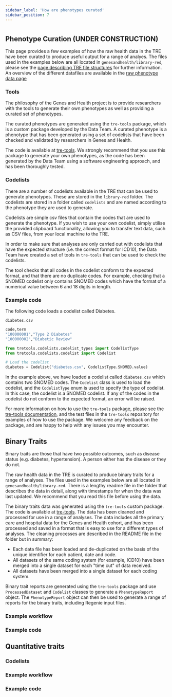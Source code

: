 ```yaml
---
sidebar_label: 'How are phenotypes curated'
sidebar_position: 7
---
```


# 

## Phenotype Curation (UNDER CONSTRUCTION)

This page provides a few examples of how the raw health data in the TRE have been curated to produce useful output for a range of analyes. The files used in the examples below are all located in `genesandhealth/library-red`, please see the [page describing TRE file structures](/docs/explainers/file_structure.md) for further information. An overview of the different datafiles are available in the [raw phenotype data page](/docs/explainers/raw_phenotype_data_description.md) 

### Tools
The philosophy of the Genes and Health project is to provide researchers with the tools to generate their own phenotypes as well as providing a curated set of phenotypes. 

The curated phenotypes are generated using the `tre-tools` package, which is a custom package developed by the Data Team. A curated phenotype is a phenotype that has been generated using a set of codelists that have been checked and validated by researchers in Genes and Health. 

The code is available at [tre-tools](https://www.github.com/genes-and-health/tre-tools). We strongly recommend that you use this package to generate your own phenotypes, as the code has been generated by the Data Team using a software engineering approach, and has been thoroughly tested.

### Codelists
There are a number of codelists available in the TRE that can be used to generate phenotypes. These are stored in the `library-red` folder. The codelists are stored in a folder called `codelists` and are named according to the phenotype they are used to generate. 

Codelists are simple csv files that contain the codes that are used to generate the phenotype. If you wish to use your own codelist, simply utilise the provided clipboard functionality, allowing you to transfer text data, such as CSV files, from your local machine to the TRE.

In order to make sure that analyses are only carried out with codelists that have the expected structure (i.e. the correct format for ICD10), the Data Team have created a set of tools in `tre-tools` that can be used to check the codelists.

The tool checks that all codes in the codelist conform to the expected format, and that there are no duplicate codes. For example, checking that a SNOMED codelist only contains SNOMED codes which have the format of a numerical value between 6 and 18 digits in length. 

### Example code

The following code loads a codelist called Diabetes.

`diabetes.csv`
```bash
code,term
"100000001","Type 2 Diabetes"
"100000002","Diabetic Review"
```

```python
from tretools.codelists.codelist_types import CodelistType
from tretools.codelists.codelist import Codelist

# Load the codelist
diabetes = Codelist("diabetes.csv", CodelistType.SNOMED.value)
```

In the example above, we have loaded a codelist called `diabetes.csv` which contains two SNOMED codes. The `Codelist` class is used to load the codelist, and the `CodelistType` enum is used to specify the type of codelist. In this case, the codelist is a SNOMED codelist. If any of the codes in the codelist do not conform to the expected format, an error will be raised.

For more information on how to use the `tre-tools` package, please see the [tre-tools documentation](https://www.github.com/genes-and-health/tre-tools/README.md), and the test files in the `tre-tools` repository for examples of how to use the package. We welcome any feedback on the package, and are happy to help with any issues you may encounter.



## Binary Traits
Binary traits are those that have two possible outcomes, such as disease status (e.g. diabetes, hypertension). A person either has the disease or they do not.

The raw health data in the TRE is curated to produce binary traits for a range of analyses. The files used in the examples below are all located in `genesandhealth/library-red`. There is a lengthy readme file in the folder that describes the data in detail, along with timestamps for when the data was last updated. We recommend that you read this file before using the data.

The binary traits data was generated using the `tre-tools` custom package. The code is available at [tre-tools](https://github.com/genes-and-health/tre-tools). The data has been cleaned and processed for use in a range of analyses. The data includes all the primary care and hospital data for the Genes and Health cohort, and has been processed and saved in a format that is easy to use for a different types of analyses. The cleaning processes are described in the README file in the folder but in summary:

- Each data file has been loaded and de-duplicated on the basis of the unique identifier for each patient, date and code. 
- All datasets of the same coding system (for example, ICD10) have been merged into a single dataset for each "time cut" of data received. 
- All datasets have been merged into a single dataset for each coding system.

Binary trait reports are generated using the `tre-tools` package and use `ProcessedDataset` and `Codelist` classes to generate a `PhenotypeReport` object. The `PhenotypeReport` object can then be used to generate a range of reports for the binary traits, including Regenie input files. 

### Example workflow

### Example code



## Quantitative traits

### Codelists

### Example workflow

### Example code
